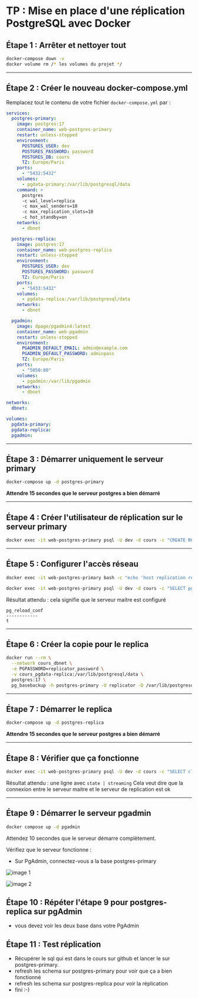 # TP : Mise en place d'une réplication PostgreSQL avec Docker

## Étape 1 : Arrêter et nettoyer tout

```bash
docker-compose down -v
docker volume rm /* les volumes du projet */
```


---

## Étape 2 : Créer le nouveau docker-compose.yml

Remplacez tout le contenu de votre fichier `docker-compose.yml` par :

```yaml
services:
  postgres-primary:
    image: postgres:17
    container_name: web-postgres-primary
    restart: unless-stopped
    environment:
      POSTGRES_USER: dev
      POSTGRES_PASSWORD: password
      POSTGRES_DB: cours
      TZ: Europe/Paris
    ports:
      - "5432:5432"
    volumes:
      - pgdata-primary:/var/lib/postgresql/data
    command: >
      postgres
      -c wal_level=replica
      -c max_wal_senders=10
      -c max_replication_slots=10
      -c hot_standby=on
    networks:
      - dbnet

  postgres-replica:
    image: postgres:17
    container_name: web-postgres-replica
    restart: unless-stopped
    environment:
      POSTGRES_USER: dev
      POSTGRES_PASSWORD: password
      TZ: Europe/Paris
    ports:
      - "5433:5432"
    volumes:
      - pgdata-replica:/var/lib/postgresql/data
    networks:
      - dbnet

  pgadmin:
    image: dpage/pgadmin4:latest
    container_name: web-pgadmin
    restart: unless-stopped
    environment:
      PGADMIN_DEFAULT_EMAIL: admin@example.com
      PGADMIN_DEFAULT_PASSWORD: adminpass
      TZ: Europe/Paris
    ports:
      - "5050:80"
    volumes:
      - pgadmin:/var/lib/pgadmin
    networks:
      - dbnet

networks:
  dbnet:

volumes:
  pgdata-primary:
  pgdata-replica:
  pgadmin:
```

---

## Étape 3 : Démarrer uniquement le serveur primary

```bash
docker-compose up -d postgres-primary
```
**Attendre 15 secondes que le serveur postgres a bien démarré**

---

## Étape 4 : Créer l'utilisateur de réplication sur le serveur primary

```bash
docker exec -it web-postgres-primary psql -U dev -d cours -c "CREATE ROLE replicator WITH REPLICATION LOGIN PASSWORD 'replicator_password';"
```

---

## Étape 5 : Configurer l'accès réseau

```bash
docker exec -it web-postgres-primary bash -c "echo 'host replication replicator all scram-sha-256' >> /var/lib/postgresql/data/pg_hba.conf"
```

```bash
docker exec -it web-postgres-primary psql -U dev -d cours -c "SELECT pg_reload_conf();"
```

Résultat attendu : cela signifie que le serveur maitre est configuré

```
pg_reload_conf
------------
t
```
---

## Étape 6 : Créer la copie pour le replica

```bash
docker run --rm \
  --network cours_dbnet \
  -e PGPASSWORD=replicator_password \
  -v cours_pgdata-replica:/var/lib/postgresql/data \
  postgres:17 \
  pg_basebackup -h postgres-primary -U replicator -D /var/lib/postgresql/data -P -R -X stream -c fast
```

---

## Étape 7 : Démarrer le replica

```bash
docker-compose up -d postgres-replica
```
**Attendre 15 secondes que le serveur postgres a bien démarré**


---

## Étape 8 : Vérifier que ça fonctionne

```bash
docker exec -it web-postgres-primary psql -U dev -d cours -c "SELECT client_addr, state FROM pg_stat_replication;"
```

Résultat attendu : une ligne avec `state | streaming`
Cela veut dire que la connexion entre le serveur maitre et le serveur de replication est ok

---

## Étape 9 : Démarrer le serveur pgadmin

```bash
docker compose up -d pgadmin
```

Attendez 10 secondes que le serveur démarre complètement.

Vérifiez que le serveur fonctionne :
- Sur PgAdmin, connectez-vous a la base postgres-primary

![image 1](image1.png)

![image 2](image2.png)


## Étape 10 : Répéter l'étape 9 pour postgres-replica sur pgAdmin

- vous devez voir les deux base dans votre PgAdmin

## Étape 11 : Test réplication

- Récupérer le sql qui est dans le cours sur github et lancer le sur postgres-primary.
- refresh les schema sur postgres-primary pour voir que ça a bien fonctionné
- refresh les schema sur postgres-replica pour voir la réplication
- fini :-) 
